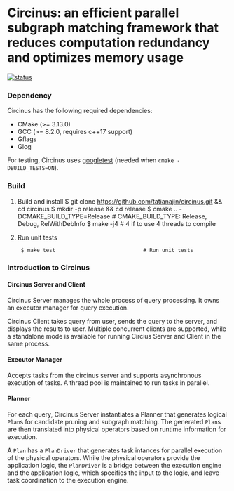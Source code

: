 Circinus: an efficient parallel subgraph matching framework that reduces computation redundancy and optimizes memory usage
=======

[![status](https://github.com/TatianaJin/circinus/actions/workflows/ci.yml/badge.svg?branch=master)](https://github.com/TatianaJin/circinus/actions/workflows/ci.yml)

### Dependency

Circinus has the following required dependencies:

- CMake (>= 3.13.0)
- GCC (>= 8.2.0, requires c++17 support)
- Gflags
- Glog

For testing, Circinus uses [googletest](https://github.com/google/googletest/releases/tag/release-1.8.0) (needed when `cmake -DBUILD_TESTS=ON`).


### Build

1. Build and install
        $ git clone https://github.com/tatianajin/circinus.git && cd circinus
        $ mkdir -p release && cd release
        $ cmake .. -DCMAKE_BUILD_TYPE=Release # CMAKE_BUILD_TYPE: Release, Debug, RelWithDebInfo
        $ make -j4 # 4 if to use 4 threads to compile


2. Run unit tests

        $ make test                            # Run unit tests


### Introduction to Circinus

#### Circinus Server and Client

Circinus Server manages the whole process of query processing. It owns an executor manager for query execution.

Circinus Client takes query from user, sends the query to the server, and displays the results to user. Multiple concurrent clients are supported, while a standalone mode is available for running Circius Server and Client in the same process.

#### Executor Manager

Accepts tasks from the circinus server and supports asynchronous execution of tasks. A thread pool is maintained to run tasks in parallel.

#### Planner
For each query, Circinus Server instantiates a Planner that generates logical `Plan`s for candidate pruning and subgraph matching. The generated `Plan`s are then translated into physical operators based on runtime information for execution.

A `Plan` has a `PlanDriver` that generates task intances for parallel execution of the physical operators. While the physical operators provide the application logic, the `PlanDriver` is a bridge between the execution engine and the application logic, which specifies the input to the logic, and leave task coordination to the execution engine.
